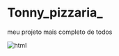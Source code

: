 # Tonny_pizzaria_
meu projeto mais completo de todos

  <img aling="center" alt="html" src="![image](https://github.com/MatiasParizoti/Tonny_pizzaria_/assets/134006837/36fa7adc-6bc8-40e1-88b7-28b8777667f5)
"/>
